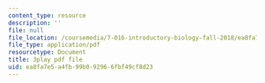 ```yaml
---
content_type: resource
description: ''
file: null
file_location: /coursemedia/7-016-introductory-biology-fall-2018/ea8fa7e5a4fb99b092966fbf49cf8d23_68KXOYTc1mk.pdf
file_type: application/pdf
resourcetype: Document
title: 3play pdf file
uid: ea8fa7e5-a4fb-99b0-9296-6fbf49cf8d23
---
```

